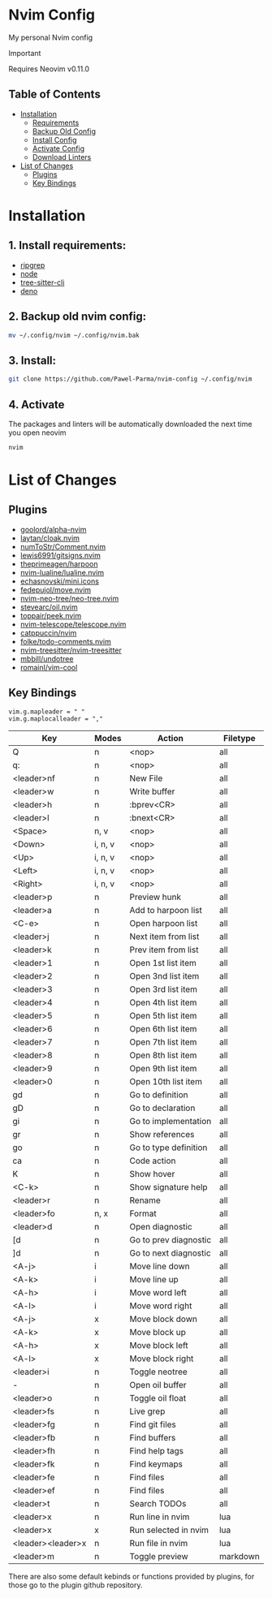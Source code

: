 # Nvim Config
My personal Nvim config

> [!important] 
> Requires Neovim v0.11.0

## Table of Contents
- [Installation](#installation)
  - [Requirements](#1-install-requirements)
  - [Backup Old Config](#2-backup-old-nvim-config)
  - [Install Config](#3-install)
  - [Activate Config](#4-activate)
  - [Download Linters](#5-download-linters)
- [List of Changes](#list-of-changes)
  - [Plugins](#plugins)
  - [Key Bindings](#key-bindings)

# Installation
## 1. Install requirements:
- [ripgrep](https://github.com/BurntSushi/ripgrep#Installation) 
- [node](https://github.com/nodejs/node)
- [tree-sitter-cli](https://github.com/tree-sitter/tree-sitter/blob/master/crates/cli/README.md)
- [deno](https://https://github.com/denoland/deno)

## 2. Backup old nvim config:  
```sh
mv ~/.config/nvim ~/.config/nvim.bak
```

## 3. Install:
```sh
git clone https://github.com/Pawel-Parma/nvim-config ~/.config/nvim
```

## 4. Activate
The packages and linters will be automatically downloaded the next time you open neovim
```sh
nvim
```

# List of Changes 
## Plugins 
- [goolord/alpha-nvim](https://github.com/goolord/alpha-nvim)  
- [laytan/cloak.nvim](https://github.com/laytan/cloak.nvim)  
- [numToStr/Comment.nvim](https://github.com/numToStr/Comment.nvim)  
- [lewis6991/gitsigns.nvim](https://github.com/lewis6991/gitsigns.nvim)
- [theprimeagen/harpoon](https://github.com/theprimeagen/harpoon)  
- [nvim-lualine/lualine.nvim](https://github.com/nvim-lualine/lualine.nvim)  
- [echasnovski/mini.icons](https://github.com/echasnovski/mini.icons)
- [fedepujol/move.nvim](https://github.com/fedepujol/move.nvim)  
- [nvim-neo-tree/neo-tree.nvim](https://github.com/nvim-neo-tree/neo-tree.nvim)  
- [stevearc/oil.nvim](https://github.com/stevearc/oil.nvim)  
- [toppair/peek.nvim](https://github.com/toppair/peek.nvim)  
- [nvim-telescope/telescope.nvim](https://github.com/nvim-telescope/telescope.nvim)  
- [catppuccin/nvim](https://github.com/catppuccin/nvim)  
- [folke/todo-comments.nvim](https://github.com/folke/todo-comments.nvim)  
- [nvim-treesitter/nvim-treesitter](https://github.com/nvim-treesitter/nvim-treesitter)  
- [mbbill/undotree](https://github.com/mbbill/undotree)  
- [romainl/vim-cool](https://github.com/romainl/vim-cool)  

## Key Bindings
```vim
vim.g.mapleader = " "
vim.g.maplocalleader = ","
```
| Key                     | Modes   | Action                | Filetype |
| ----------------------- | ------- | --------------------- | -------- |
| Q                       | n       | \<nop\>               | all      |
| q:                      | n       | \<nop\>               | all      | 
| \<leader\>nf            | n       | New File              | all      | 
| \<leader\>w             | n       | Write buffer          | all      |
| \<leader\>h             | n       | :bprev\<CR\>          | all      | 
| \<leader\>l             | n       | :bnext\<CR\>          | all      | 
| \<Space\>               | n, v    | \<nop\>               | all      | 
| \<Down\>                | i, n, v | \<nop\>               | all      | 
| \<Up\>                  | i, n, v | \<nop\>               | all      | 
| \<Left\>                | i, n, v | \<nop\>               | all      | 
| \<Right\>               | i, n, v | \<nop\>               | all      | 
| \<leader\>p             | n       | Preview hunk          | all      | 
| \<leader\>a             | n       | Add to harpoon list   | all      | 
| \<C-e\>                 | n       | Open harpoon list     | all      | 
| \<leader\>j             | n       | Next item from list   | all      | 
| \<leader\>k             | n       | Prev item from list   | all      | 
| \<leader\>1             | n       | Open 1st list item    | all      | 
| \<leader\>2             | n       | Open 3nd list item    | all      | 
| \<leader\>3             | n       | Open 3rd list item    | all      | 
| \<leader\>4             | n       | Open 4th list item    | all      | 
| \<leader\>5             | n       | Open 5th list item    | all      | 
| \<leader\>6             | n       | Open 6th list item    | all      | 
| \<leader\>7             | n       | Open 7th list item    | all      | 
| \<leader\>8             | n       | Open 8th list item    | all      | 
| \<leader\>9             | n       | Open 9th list item    | all      | 
| \<leader\>0             | n       | Open 10th list item   | all      | 
| gd                      | n       | Go to definition      | all      |
| gD                      | n       | Go to declaration     | all      |
| gi                      | n       | Go to implementation  | all      |
| gr                      | n       | Show references       | all      |
| go                      | n       | Go to type definition | all      |
| ca                      | n       | Code action           | all      |
| K                       | n       | Show hover            | all      |
| \<C-k\>                 | n       | Show signature help   | all      |
| \<leader\>r             | n       | Rename                | all      |
| \<leader\>fo            | n, x    | Format                | all      |
| \<leader\>d             | n       | Open diagnostic       | all      |
| \[d                     | n       | Go to prev diagnostic | all      |
| \]d                     | n       | Go to next diagnostic | all      |
| \<A-j\>                 | i       | Move line down        | all      | 
| \<A-k\>                 | i       | Move line up          | all      | 
| \<A-h\>                 | i       | Move word left        | all      | 
| \<A-l\>                 | i       | Move word right       | all      | 
| \<A-j\>                 | x       | Move block down       | all      | 
| \<A-k\>                 | x       | Move block up         | all      | 
| \<A-h\>                 | x       | Move block left       | all      | 
| \<A-l\>                 | x       | Move block right      | all      | 
| \<leader\>i             | n       | Toggle neotree        | all      | 
| -                       | n       | Open oil buffer       | all      | 
| \<leader\>o             | n       | Toggle oil float      | all      | 
| \<leader\>fs            | n       | Live grep             | all      |
| \<leader\>fg            | n       | Find git files        | all      |
| \<leader\>fb            | n       | Find buffers          | all      |
| \<leader\>fh            | n       | Find help tags        | all      | 
| \<leader\>fk            | n       | Find keymaps          | all      | 
| \<leader\>fe            | n       | Find files            | all      |
| \<leader\>ef            | n       | Find files            | all      |
| \<leader\>t             | n       | Search TODOs          | all      |
| \<leader\>x             | n       | Run line in nvim      | lua      |
| \<leader\>x             | x       | Run selected in nvim  | lua      |
| \<leader\>\<leader\>x   | n       | Run file in nvim      | lua      |
| \<leader\>m             | n       | Toggle preview        | markdown |

There are also some default kebinds or functions provided by plugins, for those go to the plugin github repository.
  
